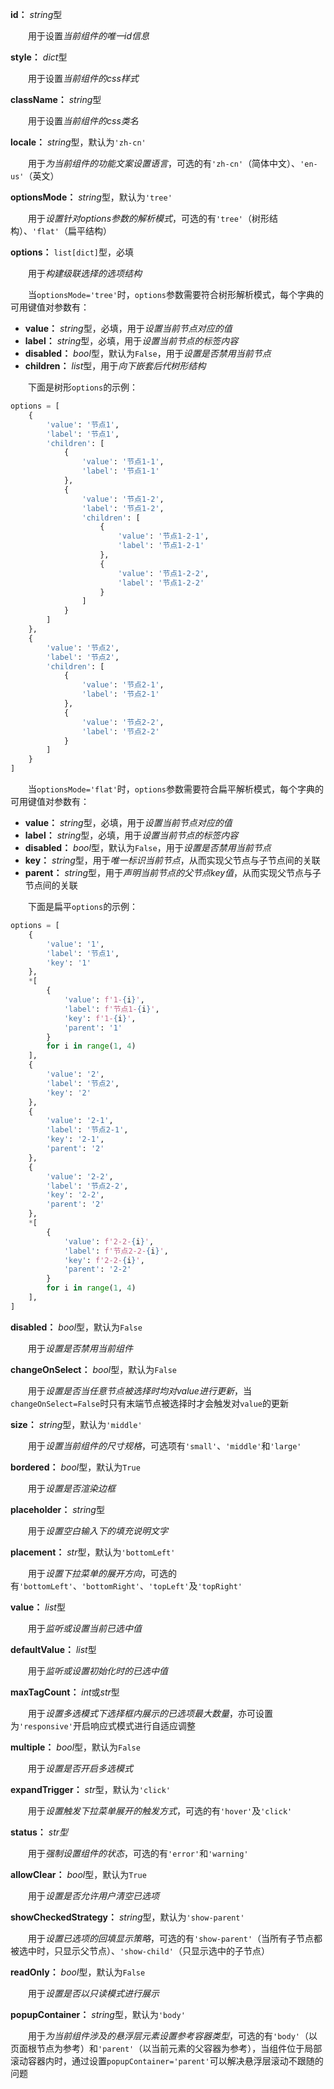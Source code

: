 **id：** *string*型

　　用于设置*当前组件的唯一id信息*

**style：** *dict*型

　　用于设置*当前组件的css样式*

**className：** *string*型

　　用于设置*当前组件的css类名*

**locale：** *string*型，默认为`'zh-cn'`

　　用于*为当前组件的功能文案设置语言*，可选的有`'zh-cn'`（简体中文）、`'en-us'`（英文）

**optionsMode：** *string*型，默认为`'tree'`

　　用于*设置针对options参数的解析模式*，可选的有`'tree'`（树形结构）、`'flat'`（扁平结构）

**options：** `list[dict]`型，必填

　　用于*构建级联选择的选项结构*

　　当`optionsMode='tree'`时，`options`参数需要符合树形解析模式，每个字典的可用键值对参数有：

- **value：** *string*型，必填，用于*设置当前节点对应的值*
- **label：** *string*型，必填，用于*设置当前节点的标签内容*
- **disabled：** *bool*型，默认为`False`，用于*设置是否禁用当前节点*
- **children：** *list*型，用于*向下嵌套后代树形结构*

　　下面是树形`options`的示例：

```python
options = [
	{
		'value': '节点1',
		'label': '节点1',
		'children': [
			{
				'value': '节点1-1',
				'label': '节点1-1'
			},
			{
				'value': '节点1-2',
				'label': '节点1-2',
				'children': [
					{
						'value': '节点1-2-1',
						'label': '节点1-2-1'
					},
					{
						'value': '节点1-2-2',
						'label': '节点1-2-2'
					}
				]
			}
		]
	},
	{
		'value': '节点2',
		'label': '节点2',
		'children': [
			{
				'value': '节点2-1',
				'label': '节点2-1'
			},
			{
				'value': '节点2-2',
				'label': '节点2-2'
			}
		]
	}
]
```

　　当`optionsMode='flat'`时，`options`参数需要符合扁平解析模式，每个字典的可用键值对参数有：

- **value：** *string*型，必填，用于*设置当前节点对应的值*
- **label：** *string*型，必填，用于*设置当前节点的标签内容*
- **disabled：** *bool*型，默认为`False`，用于*设置是否禁用当前节点*
- **key：** *string*型，用于*唯一标识当前节点*，从而实现父节点与子节点间的关联
- **parent：** *string*型，用于*声明当前节点的父节点key值*，从而实现父节点与子节点间的关联

　　下面是扁平`options`的示例：

```python
options = [
    {
        'value': '1',
        'label': '节点1',
        'key': '1'
    },
    *[
        {
            'value': f'1-{i}',
            'label': f'节点1-{i}',
            'key': f'1-{i}',
            'parent': '1'
        }
        for i in range(1, 4)
    ],
    {
        'value': '2',
        'label': '节点2',
        'key': '2'
    },
    {
        'value': '2-1',
        'label': '节点2-1',
        'key': '2-1',
        'parent': '2'
    },
    {
        'value': '2-2',
        'label': '节点2-2',
        'key': '2-2',
        'parent': '2'
    },
    *[
        {
            'value': f'2-2-{i}',
            'label': f'节点2-2-{i}',
            'key': f'2-2-{i}',
            'parent': '2-2'
        }
        for i in range(1, 4)
    ],
]
```

**disabled：** *bool*型，默认为`False`

　　用于*设置是否禁用当前组件*

**changeOnSelect：** *bool*型，默认为`False`

　　用于*设置是否当任意节点被选择时均对value进行更新*，当`changeOnSelect=False`时只有末端节点被选择时才会触发对`value`的更新

**size：** *string*型，默认为`'middle'`

　　用于*设置当前组件的尺寸规格*，可选项有`'small'`、`'middle'`和`'large'`

**bordered：** *bool*型，默认为`True`

　　用于*设置是否渲染边框*

**placeholder：** *string*型

　　用于*设置空白输入下的填充说明文字*

**placement：** *str*型，默认为`'bottomLeft'`

　　用于*设置下拉菜单的展开方向*，可选的有`'bottomLeft'`、`'bottomRight'`、`'topLeft'`及`'topRight'`

**value：** *list*型

　　用于*监听或设置当前已选中值*

**defaultValue：** *list*型

　　用于*监听或设置初始化时的已选中值*

**maxTagCount：** *int*或*str*型

　　用于*设置多选模式下选择框内展示的已选项最大数量*，亦可设置为`'responsive'`开启响应式模式进行自适应调整

**multiple：** *bool*型，默认为`False`

　　用于*设置是否开启多选模式*

**expandTrigger：** *str*型，默认为`'click'`

　　用于*设置触发下拉菜单展开的触发方式*，可选的有`'hover'`及`'click'`

**status：** *str型*

　　用于*强制设置组件的状态*，可选的有`'error'`和`'warning'`

**allowClear：** *bool*型，默认为`True`

　　用于*设置是否允许用户清空已选项*

**showCheckedStrategy：** *string*型，默认为`'show-parent'`

　　用于*设置已选项的回填显示策略*，可选的有`'show-parent'`（当所有子节点都被选中时，只显示父节点）、`'show-child'`（只显示选中的子节点）

**readOnly：** *bool*型，默认为`False`

　　用于*设置是否以只读模式进行展示*

**popupContainer：** *string*型，默认为`'body'`

　　用于*为当前组件涉及的悬浮层元素设置参考容器类型*，可选的有`'body'`（以页面根节点为参考）和`'parent'`（以当前元素的父容器为参考），当组件位于局部滚动容器内时，通过设置`popupContainer='parent'`可以解决悬浮层滚动不跟随的问题